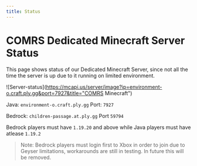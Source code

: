 ```yaml
---
title: Status
---
```


# COMRS Dedicated Minecraft Server Status
This page shows status of our Dedicated Minecraft Server, since not all the time the server is up due to it running on limited environment.

![Server-status](https://mcapi.us/server/image?ip=environment-o.craft.ply.gg&port=7927&title="COMRS Minecraft")

Java: `environment-o.craft.ply.gg` Port: `7927`

Bedrock: `children-passage.at.ply.gg` Port `59794`

Bedrock players must have `1.19.20` and above while Java players must have atlease `1.19.2`
> Note: Bedrock players must login first to Xbox in order to join due to Geyser limitations, workarounds are still in testing. In future this will be removed. 
